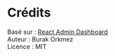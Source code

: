 # Crédits

Basé sur : [React Admin Dashboard](https://github.com/burakorkmez/react-admin-dashboard)  
Auteur : Burak Orkmez  
Licence : MIT